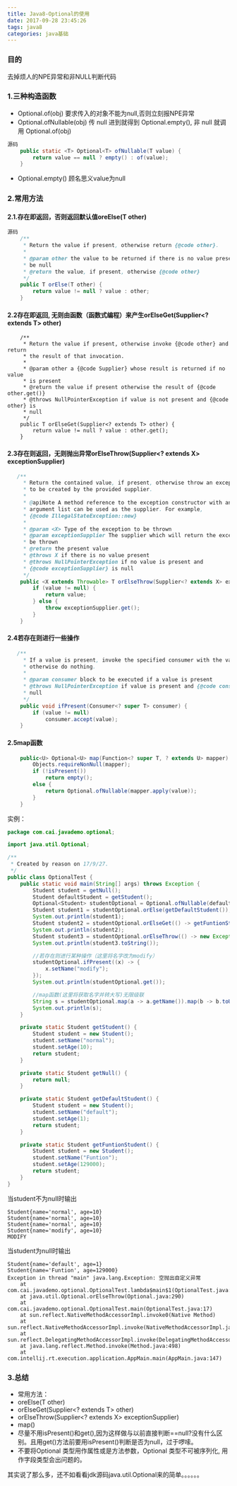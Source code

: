 ```yaml
---
title: Java8-Optional的使用
date: 2017-09-28 23:45:26
tags: java8
categories: java基础
---
```


### 目的
去掉烦人的NPE异常和非NULL判断代码
### 1.三种构造函数
- Optional.of(obj)  要求传入的对象不能为null,否则立刻报NPE异常
- Optional.ofNullable(obj)  传 null 进到就得到 Optional.empty(), 非 null 就调用 Optional.of(obj)
```java
源码
    public static <T> Optional<T> ofNullable(T value) {
        return value == null ? empty() : of(value);
    }
```
- Optional.empty() 顾名思义value为null

### 2.常用方法
#### 2.1.存在即返回，否则返回默认值oreElse(T other)
```java
源码
    /**
     * Return the value if present, otherwise return {@code other}.
     *
     * @param other the value to be returned if there is no value present, may
     * be null
     * @return the value, if present, otherwise {@code other}
     */
    public T orElse(T other) {
        return value != null ? value : other;
    }
```
#### 2.2存在即返回, 无则由函数（函数式编程）来产生orElseGet(Supplier<? extends T> other)
```
    /**
     * Return the value if present, otherwise invoke {@code other} and return
     * the result of that invocation.
     *
     * @param other a {@code Supplier} whose result is returned if no value
     * is present
     * @return the value if present otherwise the result of {@code other.get()}
     * @throws NullPointerException if value is not present and {@code other} is
     * null
     */
    public T orElseGet(Supplier<? extends T> other) {
        return value != null ? value : other.get();
    }
```
#### 2.3存在则返回，无则抛出异常orElseThrow(Supplier<? extends X> exceptionSupplier) 
```java
   /**
     * Return the contained value, if present, otherwise throw an exception
     * to be created by the provided supplier.
     *
     * @apiNote A method reference to the exception constructor with an empty
     * argument list can be used as the supplier. For example,
     * {@code IllegalStateException::new}
     *
     * @param <X> Type of the exception to be thrown
     * @param exceptionSupplier The supplier which will return the exception to
     * be thrown
     * @return the present value
     * @throws X if there is no value present
     * @throws NullPointerException if no value is present and
     * {@code exceptionSupplier} is null
     */
    public <X extends Throwable> T orElseThrow(Supplier<? extends X> exceptionSupplier) throws X {
        if (value != null) {
            return value;
        } else {
            throw exceptionSupplier.get();
        }
    }
```
#### 2.4若存在则进行一些操作
```java
   /**
     * If a value is present, invoke the specified consumer with the value,
     * otherwise do nothing.
     *
     * @param consumer block to be executed if a value is present
     * @throws NullPointerException if value is present and {@code consumer} is
     * null
     */
    public void ifPresent(Consumer<? super T> consumer) {
        if (value != null)
            consumer.accept(value);
    }
```
#### 2.5map函数
```java
    public<U> Optional<U> map(Function<? super T, ? extends U> mapper) {
        Objects.requireNonNull(mapper);
        if (!isPresent())
            return empty();
        else {
            return Optional.ofNullable(mapper.apply(value));
        }
    }
```
实例：
```java
package com.cai.javademo.optional;

import java.util.Optional;

/**
 * Created by reason on 17/9/27.
 */
public class OptionalTest {
    public static void main(String[] args) throws Exception {
        Student student = getNull();
        Student defaultStudent = getStudent();
        Optional<Student> studentOptional = Optional.ofNullable(defaultStudent);
        Student student1 = studentOptional.orElse(getDefaultStudent());
        System.out.println(student1);
        Student student2 = studentOptional.orElseGet(() -> getFuntionStudent());
        System.out.println(student2);
        Student student3 = studentOptional.orElseThrow(() -> new Exception("空抛出自定义异常"));
        System.out.println(student3.toString());

        //若存在则进行某种操作（这里将名字改为modify）
        studentOptional.ifPresent((x) -> {
            x.setName("modify");
        });
        System.out.println(studentOptional.get());

        //map函数(这里将获取名字并转大写)无限级联
        String s = studentOptional.map(a -> a.getName()).map(b -> b.toUpperCase()).orElse(null);
        System.out.println(s);
    }

    private static Student getStudent() {
        Student student = new Student();
        student.setName("normal");
        student.setAge(10);
        return student;
    }

    private static Student getNull() {
        return null;
    }

    private static Student getDefaultStudent() {
        Student student = new Student();
        student.setName("default");
        student.setAge(1);
        return student;
    }

    private static Student getFuntionStudent() {
        Student student = new Student();
        student.setName("Funtion");
        student.setAge(129000);
        return student;
    }
}

```
当student不为null时输出
```
Student{name='normal', age=10}
Student{name='normal', age=10}
Student{name='normal', age=10}
Student{name='modify', age=10}
MODIFY

```
当student为null时输出
```
Student{name='default', age=1}
Student{name='Funtion', age=129000}
Exception in thread "main" java.lang.Exception: 空抛出自定义异常
	at com.cai.javademo.optional.OptionalTest.lambda$main$1(OptionalTest.java:17)
	at java.util.Optional.orElseThrow(Optional.java:290)
	at com.cai.javademo.optional.OptionalTest.main(OptionalTest.java:17)
	at sun.reflect.NativeMethodAccessorImpl.invoke0(Native Method)
	at sun.reflect.NativeMethodAccessorImpl.invoke(NativeMethodAccessorImpl.java:62)
	at sun.reflect.DelegatingMethodAccessorImpl.invoke(DelegatingMethodAccessorImpl.java:43)
	at java.lang.reflect.Method.invoke(Method.java:498)
	at com.intellij.rt.execution.application.AppMain.main(AppMain.java:147)
```
### 3.总结
- 常用方法：
- oreElse(T other)
- orElseGet(Supplier<? extends T> other) 
- orElseThrow(Supplier<? extends X> exceptionSupplier) 
- map()
- 尽量不用isPresent()和get(),因为这样做与以前直接判断==null?没有什么区别。且用get()方法前要用isPresent()判断是否为null，过于啰嗦。
- 不要将Optional 类型用作属性或是方法参数，Optional 类型不可被序列化, 用作字段类型会出问题的。


其实说了那么多，还不如看看jdk源码java.util.Optional来的简单。。。。。。